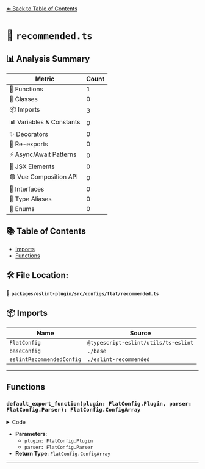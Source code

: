 [⬅️ Back to Table of Contents](../../../../../index.md)

# 📄 `recommended.ts`

## 📊 Analysis Summary

| Metric | Count |
|--------|-------|
| 🔧 Functions | 1 |
| 🧱 Classes | 0 |
| 📦 Imports | 3 |
| 📊 Variables & Constants | 0 |
| ✨ Decorators | 0 |
| 🔄 Re-exports | 0 |
| ⚡ Async/Await Patterns | 0 |
| 💠 JSX Elements | 0 |
| 🟢 Vue Composition API | 0 |
| 📐 Interfaces | 0 |
| 📑 Type Aliases | 0 |
| 🎯 Enums | 0 |

## 📚 Table of Contents

- [Imports](#imports)
- [Functions](#functions)

## 🛠️ File Location:
📂 **`packages/eslint-plugin/src/configs/flat/recommended.ts`**

## 📦 Imports

| Name | Source |
|------|--------|
| `FlatConfig` | `@typescript-eslint/utils/ts-eslint` |
| `baseConfig` | `./base` |
| `eslintRecommendedConfig` | `./eslint-recommended` |


---

## Functions

### `default_export_function(plugin: FlatConfig.Plugin, parser: FlatConfig.Parser): FlatConfig.ConfigArray`

<details><summary>Code</summary>

```ts
(
  plugin: FlatConfig.Plugin,
  parser: FlatConfig.Parser,
): FlatConfig.ConfigArray => [
  baseConfig(plugin, parser),
  eslintRecommendedConfig(plugin, parser),
  {
    name: 'typescript-eslint/recommended',
    rules: {
      '@typescript-eslint/ban-ts-comment': 'error',
      'no-array-constructor': 'off',
      '@typescript-eslint/no-array-constructor': 'error',
      '@typescript-eslint/no-duplicate-enum-values': 'error',
      '@typescript-eslint/no-empty-object-type': 'error',
      '@typescript-eslint/no-explicit-any': 'error',
      '@typescript-eslint/no-extra-non-null-assertion': 'error',
      '@typescript-eslint/no-misused-new': 'error',
      '@typescript-eslint/no-namespace': 'error',
      '@typescript-eslint/no-non-null-asserted-optional-chain': 'error',
      '@typescript-eslint/no-require-imports': 'error',
      '@typescript-eslint/no-this-alias': 'error',
      '@typescript-eslint/no-unnecessary-type-constraint': 'error',
      '@typescript-eslint/no-unsafe-declaration-merging': 'error',
      '@typescript-eslint/no-unsafe-function-type': 'error',
      'no-unused-expressions': 'off',
      '@typescript-eslint/no-unused-expressions': 'error',
      'no-unused-vars': 'off',
      '@typescript-eslint/no-unused-vars': 'error',
      '@typescript-eslint/no-wrapper-object-types': 'error',
      '@typescript-eslint/prefer-as-const': 'error',
      '@typescript-eslint/prefer-namespace-keyword': 'error',
      '@typescript-eslint/triple-slash-reference': 'error',
    },
  },
]
```
</details>

- **Parameters**:
  - `plugin: FlatConfig.Plugin`
  - `parser: FlatConfig.Parser`
- **Return Type**: `FlatConfig.ConfigArray`

---